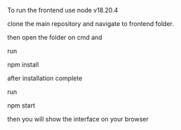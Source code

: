 To run the frontend  use node v18.20.4

clone the main repository and navigate to frontend folder.

then open the folder on cmd and 

run

npm install

after installation complete

run 

npm start

then you will show the interface on your browser
